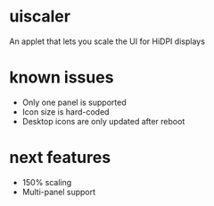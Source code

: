 # uiscaler
An applet that lets you scale the UI for HiDPI displays

# known issues
* Only one panel is supported
* Icon size is hard-coded
* Desktop icons are only updated after reboot

# next features
* 150% scaling
* Multi-panel support